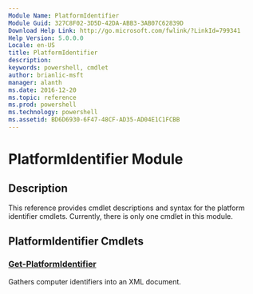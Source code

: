 ```yaml
---
Module Name: PlatformIdentifier
Module Guid: 327C8F02-3D5D-42DA-ABB3-3AB07C62839D
Download Help Link: http://go.microsoft.com/fwlink/?LinkId=799341
Help Version: 5.0.0.0
Locale: en-US
title: PlatformIdentifier
description: 
keywords: powershell, cmdlet
author: brianlic-msft
manager: alanth
ms.date: 2016-12-20
ms.topic: reference
ms.prod: powershell
ms.technology: powershell
ms.assetid: BD6D6930-6F47-48CF-AD35-AD04E1C1FCBB
---
```


# PlatformIdentifier Module
## Description
This reference provides cmdlet descriptions and syntax for the platform identifier cmdlets. Currently, there is only one cmdlet in this module.

## PlatformIdentifier Cmdlets
### [Get-PlatformIdentifier](./Get-PlatformIdentifier.md)
Gathers computer identifiers into an XML document.

